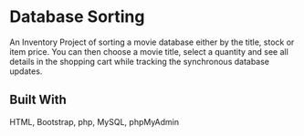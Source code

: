 # Database Sorting

An Inventory Project of sorting a movie database either by the title, stock or item price. You can then choose a movie title, select a quantity and see all details in the shopping cart while tracking the synchronous database updates. 

## Built With

HTML, Bootstrap, php, MySQL, phpMyAdmin
